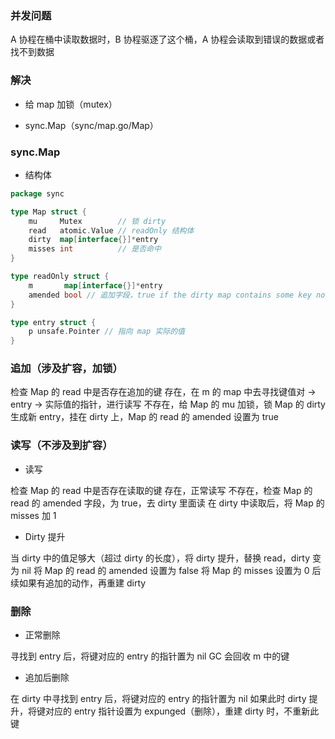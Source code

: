 ### 并发问题

A 协程在桶中读取数据时，B 协程驱逐了这个桶，A 协程会读取到错误的数据或者找不到数据


### 解决

* 给 map 加锁（mutex）

* sync.Map（sync/map.go/Map）


### sync.Map

* 结构体

```go
package sync

type Map struct {
	mu     Mutex        // 锁 dirty
	read   atomic.Value // readOnly 结构体
	dirty  map[interface{}]*entry
	misses int          // 是否命中
}

type readOnly struct {
	m       map[interface{}]*entry
	amended bool // 追加字段，true if the dirty map contains some key not in m.
}

type entry struct {
	p unsafe.Pointer // 指向 map 实际的值
}
```


### 追加（涉及扩容，加锁）

检查 Map 的 read 中是否存在追加的键
存在，在 m 的 map 中去寻找键值对 -> entry -> 实际值的指针，进行读写
不存在，给 Map 的 mu 加锁，锁 Map 的 dirty
生成新 entry，挂在 dirty 上，Map 的 read 的 amended 设置为 true


### 读写（不涉及到扩容）

* 读写

检查 Map 的 read 中是否存在读取的键
存在，正常读写
不存在，检查 Map 的 read 的 amended 字段，为 true，去 dirty 里面读
在 dirty 中读取后，将 Map 的 misses 加 1

* Dirty 提升

当 dirty 中的值足够大（超过 dirty 的长度），将 dirty 提升，替换 read，dirty 变为 nil
将 Map 的 read 的 amended 设置为 false
将 Map 的 misses 设置为 0
后续如果有追加的动作，再重建 dirty


### 删除

* 正常删除

寻找到 entry 后，将键对应的 entry 的指针置为 nil
GC 会回收 m 中的键

* 追加后删除

在 dirty 中寻找到 entry 后，将键对应的 entry 的指针置为 nil
如果此时 dirty 提升，将键对应的 entry 指针设置为 expunged（删除），重建 dirty 时，不重新此键
